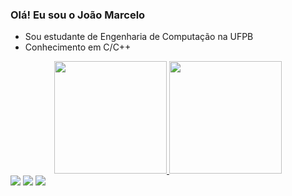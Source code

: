 ### Olá! Eu sou o João Marcelo


- Sou estudante de Engenharia de Computação na UFPB
- Conhecimento em C/C++

<div align="center">
  <a href="https://github.com/jmcandido">
  <img height="180em" src="https://github-readme-stats.vercel.app/api?username=jmcandido&show_icons=true&theme=dark&include_all_commits=true&count_private=true"/>
  <img height="180em" src="https://github-readme-stats.vercel.app/api/top-langs/?username=jmcandido&layout=compact&langs_count=7&theme=dark"/>
</div>

</div>
  <div> 
  <a href="https://instagram.com/jmcandido_" target="_blank"><img src="https://img.shields.io/badge/-Instagram-%23E4405F?style=for-the-badge&logo=instagram&logoColor=white" target="_blank"></a>
  <a href = "mailto:joaomarcelocandido42@gmail.com"><img src="https://img.shields.io/badge/-Gmail-%23333?style=for-the-badge&logo=gmail&logoColor=white" target="_blank"></a>
  <a href="https://www.linkedin.com/in/jo%C3%A3o-marcelo-candido-borges-78a115214/" target="_blank"><img src="https://img.shields.io/badge/-LinkedIn-%230077B5?style=for-the-badge&logo=linkedin&logoColor=white" target="_blank"></a> 
</div>

